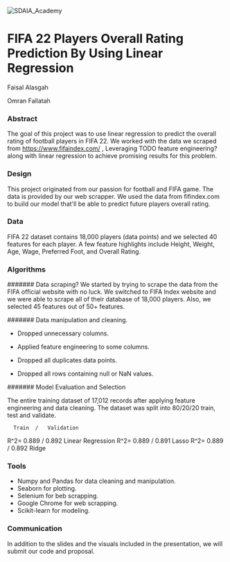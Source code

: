 ![SDAIA_Academy](https://user-images.githubusercontent.com/20911835/136685524-fda5c7dd-6f97-480b-bb69-4ae1ad02c460.jpeg)

# FIFA 22 Players Overall Rating Prediction By Using Linear Regression

Faisal Alasgah

Omran Fallatah

### Abstract

The goal of this project was to use linear regression to predict the overall rating of football players in FIFA 22. We worked with the data we scraped from <https://www.fifaindex.com/> , Leveraging TODO feature engineering? along with linear regression to achieve promising results for this problem.

### Design

This project originated from our passion for football and FIFA game. The data is provided by our web scrapper. We used the data from fifindex.com to build our model that'll be able to predict future players overall rating.

### Data

FIFA 22 dataset contains 18,000 players (data points) and we selected 40 features for each player. A few feature highlights include Height, Weight, Age, Wage, Preferred Foot, and Overall Rating.

### Algorithms

####### Data scraping?
  We started by trying to scrape the data from the FIFA official website with no luck. We switched to FIFA Index website and we were able to scrape all of their database of 18,000 players. Also, we selected 45 features out of 50+ features.


####### Data manipulation and cleaning.

-   Dropped unnecessary columns.

-   Applied feature engineering to some columns.

-   Dropped all duplicates data points.

-   Dropped all rows containing null or NaN values.

####### Model Evaluation and Selection

The entire training dataset of 17,012 records after applying feature engineering and data cleaning. The dataset was split into 80/20/20 train, test and validate.


      Train  /   Validation
R^2=  0.889  /   0.892         Linear Regression
R^2=  0.889  /   0.891         Lasso
R^2=  0.889  /   0.892         Ridge


### Tools

-   Numpy and Pandas for data cleaning and manipulation.
-   Seaborn for plotting.
-   Selenium for beb scrapping.
-   Google Chrome for web scrapping.
-   Scikit-learn for modeling.

### Communication

In addition to the slides and the visuals included in the presentation, we will submit our code and proposal.
